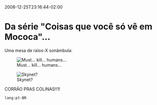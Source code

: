 2008-12-25T23:16:44-02:00
# Da série "Coisas que você só vê em Mococa"...

Uma mesa de raios-X sonâmbula:

<figure>
  <img src="/img/mesaraiox1.jpg" alt="Must... kill... humans..." />
  <figcaption>Must... kill... humans...</figcaption>
</figure>

<figure>
  <img src="/img/mesaraiox2.jpg" alt="Skynet?" />
  <figcaption>Skynet?</figcaption>
</figure>

CORRÃO PRAS COLINAS!!1!

`lang:pt-BR`
